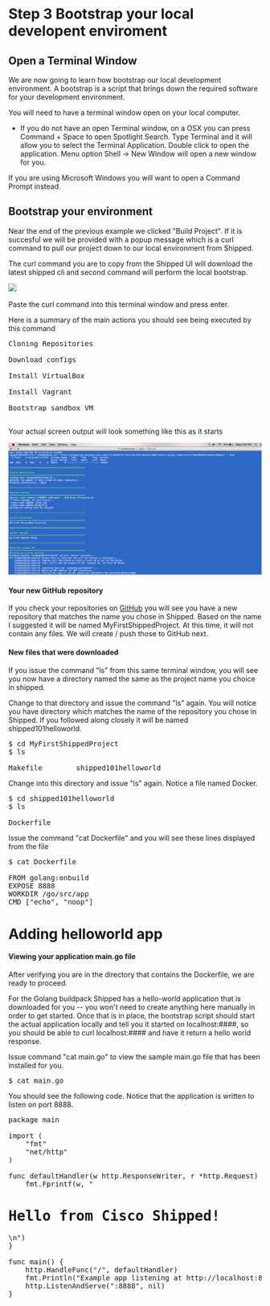 # Step 3 Bootstrap your local developent enviroment

## Open a Terminal Window


We are now going to learn how bootstrap our local development environment. A bootstrap is a script that brings down the required software for your development environment.

You will need to have a terminal window open on your local computer. 

* If you do not have an open Terminal window, on a OSX you can press Command + Space to open Spotlight Search. Type Terminal and it will allow you to select the Terminal Application. Double click to open the application. Menu option Shell -> New Window will open a new window for you.

If you are using Microsoft Windows you will want to open a Command Prompt instead.

## Bootstrap your environment

Near the end of the previous example we clicked "Build Project". If it is succesful we will be provided with a popup message which is a curl command to pull our project down to our local environment from Shipped. 

The curl command you are to copy from the Shipped UI will download the latest shipped cli and second command will perform the local bootstrap.

![](https://github.com/CiscoCloud/shipped-user-guide/blob/master/build/images/walkthroughs/bootstrap.png)

Paste the curl command into this terminal window and press enter.

Here is a summary of the main actions you should see being executed by this command

<pre>Cloning Repositories<br>
Download configs<br>
Install VirtualBox<br>
Install Vagrant<br>
Bootstrap sandbox VM<br>
</pre></li>

Your actual screen output will look something like this as it starts

![](https://github.com/CiscoCloud/Shipped-Learning-Labs/blob/master/shipped-101-first-project/src/posts/files/shipped-101-first-project/bootstrapstarting.png)

#### Your new GitHub repository

If you check your repositories on [GitHub](http://github) you will see you have a new repository that matches the name you chose in Shipped. Based on the name I suggested it will be named MyFirstShippedProject. At this time, it will not contain any files. We will create / push those to GitHub next.

#### New files that were downloaded

If you issue the command "ls" from this same terminal window, you will see you now have a directory named the same as the project name you choice in shipped.

Change to that directory and issue the command "ls" again. You will notice you have directory which matches the name of the repository you chose in Shipped. If you followed along closely it will be named shipped101helloworld.

<pre>$ cd MyFirstShippedProject
$ ls<br>
Makefile		shipped101helloworld
</pre></li>


Change into this directory and issue "ls" again. Notice a file named Docker.

<pre>$ cd shipped101helloworld
$ ls<br>
Dockerfile
</pre></li>

Issue the command "cat Dockerfile" and you will see these lines displayed from the file
<pre>$ cat Dockerfile<br>
FROM golang:onbuild
EXPOSE 8888
WORKDIR /go/src/app
CMD ["echo", "noop"]<br></pre></li>

# Adding helloworld app

#### Viewing your application main.go file

After verifying you are in the directory that contains the Dockerfile, we are ready to proceed.

For the Golang buildpack Shipped has a hello-world application that is downloaded for you -- you won't need to create anything here manually in order to get started. Once that is in place, the bootstrap script should start the actual application locally and tell you it started on localhost:####, so you should be able to curl localhost:#### and have it return a hello world response.

Issue command "cat main.go" to view the sample main.go file that has been installed for you.

<pre>$ cat main.go</pre></li>


You should see the following code. Notice that the application is written to listen on port 8888.

<pre>
package main

import (
	"fmt"
	"net/http"
)

func defaultHandler(w http.ResponseWriter, r *http.Request) {
    fmt.Fprintf(w, "<h1>Hello from Cisco Shipped!</h1>\n")
}

func main() {
    http.HandleFunc("/", defaultHandler)
    fmt.Println("Example app listening at http://localhost:8888")
    http.ListenAndServe(":8888", nil)
}
</pre></li>
